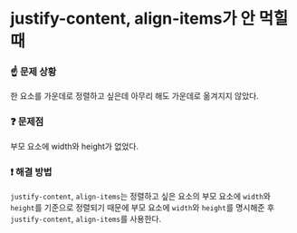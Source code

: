 # justify-content, align-items가 안 먹힐 때

### ☝️ 문제 상황
한 요소를 가운데로 정렬하고 싶은데 아무리 해도 가운데로 옮겨지지 않았다.

### ❓ 문제점
부모 요소에 width와 height가 없었다.

### ❗️ 해결 방법
`justify-content`, `align-items`는 정렬하고 싶은 요소의 부모 요소에 `width`와 `height`를 기준으로 정렬되기 때문에 부모 요소에 `width`와 `height`를 명시해준 후 `justify-content`, `align-items`를 사용한다.
